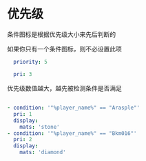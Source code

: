 # 优先级

条件图标是根据优先级大小来先后判断的

如果你只有一个条件图标，则不必设置此项

```yaml
  priority: 5
```

```yaml
  pri: 3
```

优先级数值越大，越先被检测条件是否满足

## 

```yaml
- condition: '"%player_name%" == "Arasple"'
  pri: 1
  display:
    mats: 'stone'
- condition: '"%player_name%" == "Bkm016"'
  pri: 2
  display:
    mats: 'diamond'
```

